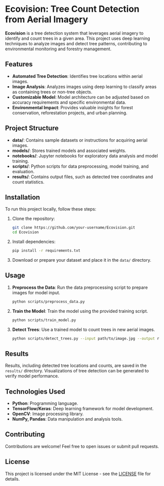 
# Ecovision: Tree Count Detection from Aerial Imagery

**Ecovision** is a tree detection system that leverages aerial imagery to identify and count trees in a given area. This project uses deep learning techniques to analyze images and detect tree patterns, contributing to environmental monitoring and forestry management.

## Features

- **Automated Tree Detection**: Identifies tree locations within aerial images.
- **Image Analysis**: Analyzes images using deep learning to classify areas as containing trees or non-tree objects.
- **Customizable Model**: Model architecture can be adjusted based on accuracy requirements and specific environmental data.
- **Environmental Impact**: Provides valuable insights for forest conservation, reforestation projects, and urban planning.

## Project Structure

- **data/**: Contains sample datasets or instructions for acquiring aerial images.
- **models/**: Stores trained models and associated weights.
- **notebooks/**: Jupyter notebooks for exploratory data analysis and model training.
- **scripts/**: Python scripts for data preprocessing, model training, and evaluation.
- **results/**: Contains output files, such as detected tree coordinates and count statistics.

## Installation

To run this project locally, follow these steps:

1. Clone the repository:
   ```bash
   git clone https://github.com/your-username/Ecovision.git
   cd Ecovision
   ```

2. Install dependencies:
   ```bash
   pip install -r requirements.txt
   ```

3. Download or prepare your dataset and place it in the `data/` directory.

## Usage

1. **Preprocess the Data**: Run the data preprocessing script to prepare images for model input.
   ```bash
   python scripts/preprocess_data.py
   ```

2. **Train the Model**: Train the model using the provided training script.
   ```bash
   python scripts/train_model.py
   ```

3. **Detect Trees**: Use a trained model to count trees in new aerial images.
   ```bash
   python scripts/detect_trees.py --input path/to/image.jpg --output results/output.jpg
   ```

## Results

Results, including detected tree locations and counts, are saved in the `results/` directory. Visualizations of tree detection can be generated to verify model performance.

## Technologies Used

- **Python**: Programming language.
- **TensorFlow/Keras**: Deep learning framework for model development.
- **OpenCV**: Image processing library.
- **NumPy, Pandas**: Data manipulation and analysis tools.

## Contributing

Contributions are welcome! Feel free to open issues or submit pull requests.

## License

This project is licensed under the MIT License - see the [LICENSE](LICENSE) file for details.

